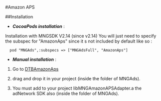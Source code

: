 #Amazon APS 

##Installation

* ***CocoaPods installation*** :

Installation with MNGSDK V2.14 (since v2.14)
You will just need to specify the subspec for "AmazonAps" since it s not included by default like so :


```
  pod "MNGAds",:subspecs => ["MNGAdsFull", "AmazonAps"]

```
* ***Manual  installation*** : 


1. Go to [DTBAmazonAps](https://bitbucket.org/mngcorp/mngads-demo-ios/downloads/DTBAmazonAps.zip)

2.  drag and drop it in your project (inside the folder of MNGAds).

3.  You must add to your project  libMNGAmazonAPSAdapter.a the adNetwork SDK also (inside the folder of MNGAds).